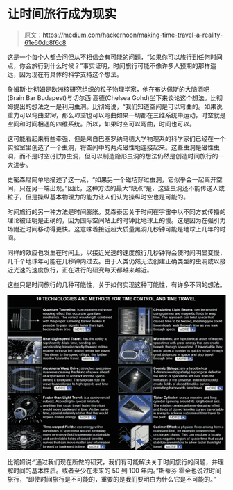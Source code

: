 # 让时间旅行成为现实

> 原文：<https://medium.com/hackernoon/making-time-travel-a-reality-61e60dc8f6c8>

这是一个每个人都会问但从不相信会有可能的问题，“如果你可以旅行到任何时间点，你会旅行到什么时候？”事实证明，时间旅行可能不像许多人预期的那样遥远，因为现在有具体的科学支持这个想法。

詹姆斯·比彻姆是欧洲核研究组织的粒子物理学家，他在布达佩斯的大脑酒吧(Brain Bar Budapest)与切尔西·高德(Chelsea Gohd)坐下来谈论这个想法。比彻姆提出的想法之一是利用虫洞。比彻姆说，“我们知道空间是可以弯曲的。如果说重力可以弯曲*空间*，那么*时空*也可以弯曲如果一切都在三维系统中运动，时空就是空间和时间相遇的四维系统。所以，如果时空可以弯曲，时间也可以。

这可能看起来有些牵强，但是来自巴塞罗纳马德大学物理系的科学家们已经在一个实验室里创造了一个虫洞，将空间中的两点磁性地连接起来。这些虫洞是磁性虫洞，而不是时空(引力)虫洞，但可以制造隐形虫洞的想法仍然是创造时间旅行的一大进步。

史密森尼简单地描述了这一点，“如果另一个磁场穿过虫洞，它似乎会一起离开空间，只在另一端出现。”因此，这种方法的最大“缺点”是，这些虫洞还不能传送人或粒子，但是操纵基本物理力的能力让人们认为操纵时空也是可能的。

时间旅行的另一种方法是时间膨胀。艾森泰因关于时间在宇宙中以不同方式传播的理论被证明是正确的，因为国际空间站上的时钟比地球上的慢。这是因为在强引力场附近时间移动得更快。这意味着接近超大质量黑洞几秒钟可能是地球上几年的时间。

同样的效应也发生在时间上，以接近光速的速度旅行几秒钟将会使时间明显变慢，几千个地球年可能在几秒钟内过去。由于人类仍然无法创建正确类型的虫洞或以接近光速的速度旅行，正在进行的研究每天都越来越近。

这些只是时间旅行的几种可能性，关于如何实现这种可能性，有许多不同的想法。

![](img/9eb149e384a4ce95a18851d752e83651.png)

比彻姆说:“通过我们现在所做的研究，我们有可能解决关于时间旅行的问题，并理解时间的基本性质。或者至少在未来的 50 到 100 年内。”斯蒂芬·霍金也说过时间旅行，“即使时间旅行是不可能的，重要的是我们要明白为什么它是不可能的。”